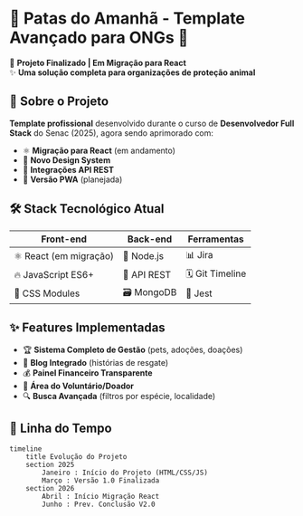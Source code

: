 # 🐾 Patas do Amanhã - Template Avançado para ONGs 🌟

🚀 **Projeto Finalizado | Em Migração para React**  
✨ **Uma solução completa para organizações de proteção animal**

## 📌 Sobre o Projeto
**Template profissional** desenvolvido durante o curso de **Desenvolvedor Full Stack** do Senac (2025), agora sendo aprimorado com:

- ⚛️ **Migração para React** (em andamento)
- 🎨 **Novo Design System**
- 🔄 **Integrações API REST**
- 📱 **Versão PWA** (planejada)

## 🛠️ Stack Tecnológico Atual
| Front-end          | Back-end           | Ferramentas       |
|--------------------|--------------------|-------------------|
| ⚛️ React (em migração)| 🚀 Node.js         | 📊 Jira           |
| 🔥 JavaScript ES6+  | 🔗 API REST        | 🗓️ Git Timeline   |
| 🎨 CSS Modules      | 🗃️ MongoDB        | 🧪 Jest           |

## ✨ Features Implementadas
- 🏆 **Sistema Completo de Gestão** (pets, adoções, doações)
- 📝 **Blog Integrado** (histórias de resgate)
- 💰 **Painel Financeiro Transparente**
- 📲 **Área do Voluntário/Doador**
- 🔍 **Busca Avançada** (filtros por espécie, localidade)

## 📅 Linha do Tempo
```mermaid
timeline
    title Evolução do Projeto
    section 2025
        Janeiro : Início do Projeto (HTML/CSS/JS)
        Março : Versão 1.0 Finalizada
    section 2026
        Abril : Início Migração React
        Junho : Prev. Conclusão V2.0

